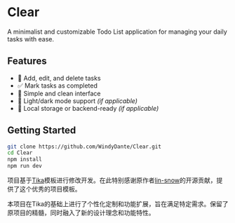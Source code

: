 # Clear

A minimalist and customizable Todo List application for managing your daily tasks with ease.

## Features

- 📝 Add, edit, and delete tasks
- ✅ Mark tasks as completed
- 📅 Simple and clean interface
- 🌙 Light/dark mode support *(if applicable)*
- 💾 Local storage or backend-ready *(if applicable)*

## Getting Started

```bash
git clone https://github.com/WindyDante/Clear.git
cd Clear
npm install
npm run dev
```

项目基于[Tika](https://github.com/lin-snow/Tika)模板进行修改开发。在此特别感谢原作者[lin-snow](https://github.com/lin-snow)的开源贡献，提供了这个优秀的项目模板。

本项目在Tika的基础上进行了个性化定制和功能扩展，旨在满足特定需求。保留了原项目的精髓，同时融入了新的设计理念和功能特性。

